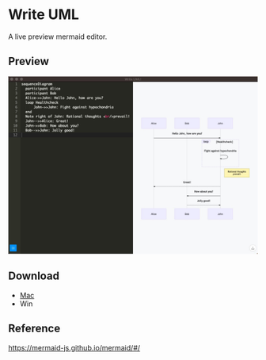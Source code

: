 # Write UML
A live preview mermaid editor.

## Preview
![preview](https://github.com/ifibercc/writeUML/blob/master/public/preview.jpg)

## Download
- [Mac](https://gw.alipayobjects.com/os/bmw-prod/19e0e01e-a802-40ad-bba4-17048bf817cd.dmg)
- Win

## Reference
https://mermaid-js.github.io/mermaid/#/
